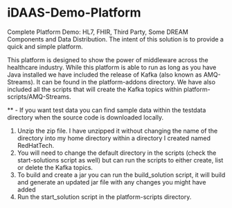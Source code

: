# iDAAS-Demo-Platform
Complete Platform Demo: HL7, FHIR, Third Party, Some DREAM Components and Data Distribution. The intent of this 
solution is to provide a quick and simple platform. 

This platform is designed to show the power of middleware across the healthcare industry. While this platform is able to
run as long as you have Java installed we have included the release of Kafka (also known as AMQ-Streams). It can be 
found in the platform-addons directory. We have also included all the scripts that will create the Kafka topics within
platform-scripts/AMQ-Streams.

** - If you want test data you can find sample data within the testdata directory when the source code is downloaded locally.

1. Unzip the zip file. I have unzipped it without changing the name of the directory into my home directory within a 
directory I created named RedHatTech.
2. You will need to change the default directory in the scripts (check the start-solutions script as well) but can run the scripts to either create, list or delete the 
Kafka topics.
3. To build and create a jar you can run the build_solution script, it will build and generate an updated jar file with 
any changes you might have added
4. Run the start_solution script in the platform-scripts directory. 


